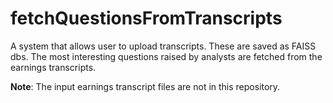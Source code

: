 # fetchQuestionsFromTranscripts
A system that allows user to upload transcripts. These are saved as FAISS dbs. The most interesting questions raised by analysts are fetched from the earnings transcripts.

**Note**: The input earnings transcript files are not in this repository.
